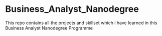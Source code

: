 # Business_Analyst_Nanodegree
This repo contains all the projects and skillset  which i have learned in this Business Analyst Nanodegree Programme
